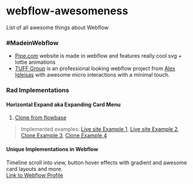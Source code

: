 # webflow-awesomeness
List of all awesome things about Webflow

### #MadeinWebflow

- [Pipe.com](https://www.PIPE.COM) website is made in webflow and features really cool svg + lottie animations
- [TUFF Group](https://www.brota-tuffgroup.webflow.io/) is an professional looking webflow project from [Alex Igleisas](https://www.webflow.com/alexiglesias) with awesome micro interactions with a minimal touch.


### Rad Implementations

#### Horizontal Expand aka Expanding Card Menu
1. [Clone from flowbase](https://webflow.com/website/Expanding-Cards-Menu-CLONE?fbclid=IwAR3mRU-BpPdCRLAEDnoeRLXPqmbHcJg8bRes62yo-xjDc_Z8tbBq2Sq7jWk)

> Implemented examples: [Live site Example 1](https://yesapart.com/?fbclid=IwAR35hOwBRphdx-ODaBXE4Sik8OI0ZkdP4rrm41as_IIMFmHSFGyp3hCWRrE), [Live site Example 2](https://thecorestudios.webflow.io/?fbclid=IwAR0t5zi6rGQT-yrh7v3xq8C5pawp_PPKfOQ67zniNkP2MCEwqwZEZAhWjOs), [Clone Example 3](https://webdev-for-you-daily-interaction-8.webflow.io/?fbclid=IwAR3LFD5YKwdgOhmz2n3KS-Je_sU-Rw_U1RdFvwEzSasmL1H-9MvlX2tZyB4), [Clone Example 4](https://webflow.com/website/Easy-Horizontal-Image-Accordions?rfsn=5044123.c893295&fbclid=IwAR2cn3bQdPHANoekq5oqEQBEl9n6tHjMp4PXm5Wb-HDTmyMxhfzvi7HVY1k)

#### Unique Implementations in Webflow
Timeline scroll into view, button hover effects with gradient and awesome card layouts and more.  
[Link to Webflow Profile](https://webflow.com/tenelisi)
